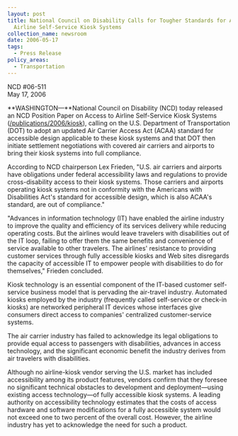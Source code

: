 ```yaml
---
layout: post
title: National Council on Disability Calls for Tougher Standards for Accessible
  Airline Self-Service Kiosk Systems
collection_name: newsroom
date: 2006-05-17
tags:
  - Press Release
policy_areas:
  - Transportation
---
```


NCD #06-511\
May 17, 2006

**WASHINGTON—**National Council on Disability (NCD) today released an NCD Position Paper on Access to Airline Self-Service Kiosk Systems ([/publications/2006/kiosk](https://ncd.gov/publications/2006/05172006)), calling on the U.S. Department of Transportation (DOT) to adopt an updated Air Carrier Access Act (ACAA) standard for accessible design applicable to these kiosk systems and that DOT then initiate settlement negotiations with covered air carriers and airports to bring their kiosk systems into full compliance.

According to NCD chairperson Lex Frieden, "U.S. air carriers and airports have obligations under federal accessibility laws and regulations to provide cross-disability access to their kiosk systems. Those carriers and airports operating kiosk systems not in conformity with the Americans with Disabilities Act's standard for accessible design, which is also ACAA's standard, are out of compliance."

"Advances in information technology (IT) have enabled the airline industry to improve the quality and efficiency of its services delivery while reducing operating costs. But the airlines would leave travelers with disabilities out of the IT loop, failing to offer them the same benefits and convenience of service available to other travelers. The airlines' resistance to providing customer services through fully accessible kiosks and Web sites disregards the capacity of accessible IT to empower people with disabilities to do for themselves," Frieden concluded.

Kiosk technology is an essential component of the IT-based customer self-service business model that is pervading the air-travel industry. Automated kiosks employed by the industry (frequently called self-service or check-in kiosks) are networked peripheral IT devices whose interfaces give consumers direct access to companies' centralized customer-service systems.

The air carrier industry has failed to acknowledge its legal obligations to provide equal access to passengers with disabilities, advances in access technology, and the significant economic benefit the industry derives from air travelers with disabilities.

Although no airline-kiosk vendor serving the U.S. market has included accessibility among its product features, vendors confirm that they foresee no significant technical obstacles to development and deployment—using existing access technology—of fully accessible kiosk systems. A leading authority on accessibility technology estimates that the costs of access hardware and software modifications for a fully accessible system would not exceed one to two percent of the overall cost. However, the airline industry has yet to acknowledge the need for such a product.
